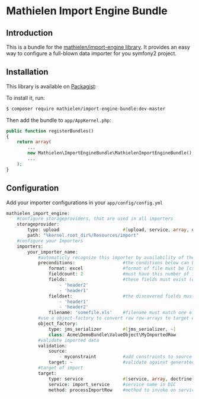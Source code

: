 Mathielen Import Engine Bundle
==========================

Introduction
------------
This is a bundle for the [mathielen/import-engine library](https://github.com/mathielen/import-engine).
It provides an easy way to configure a full-blown data importer for you symfony2 project.

Installation
------------
This library is available on [Packagist](https://packagist.org/packages/mathielen/import-engine-bundle):

To install it, run: 

```bash
$ composer require mathielen/import-engine-bundle:dev-master
```

Then add the bundle to `app/AppKernel.php`:

```php
public function registerBundles()
{
    return array(
        ...
        new Mathielen\ImportEngineBundle\MathielenImportEngineBundle(),
        ...
    );
}
```

Configuration
------------
Add your importer configurations in your `app/config/config.yml`

```php
mathielen_import_engine:
    #configure storageproviders, that are used in all importers
    storageprovider:
        type: upload                        #[upload, service, array, doctrine, localfile]
        path: "%kernel.root_dir%/Resources/import"
    #configure your Importers
    importers:
        your_importer_name:
            #automaticly recognize this importer by availability of the conditions below
            preconditions:                  #the conditions below can be used
                format: excel               #format of file must be [csv, excel, xml, ...]
                fieldcount: 2               #must have this number of fields
                fields:                     #these fields must exist (order is irrelevant)
                    - 'header2'
                    - 'header1'
                fieldset:                   #the discovered fields must exist exactly this way
                    - 'header1'
                    - 'header2'
                filename: 'somefile.xls'    #filename must match one of these regular expression(s) (can be a list)
            #use a object-factory to convert raw row-arrays to target objects
            object_factory:
                type: jms_serializer        #[jms_serializer, ~]
                class: Acme\DemoBundle\ValueObject\MyImportedRow
            #validate imported data
            validation:
                source:
                    - myconstraint          #add constraints to source fields
                target: ~                   #validate against generated object from object-factory (target)
            #target of import
            target:
                type: service               #[service, array, doctrine, localfile]
                service: import_service     #service name in DIC
                method: processImportRow    #method to invoke on service
```
